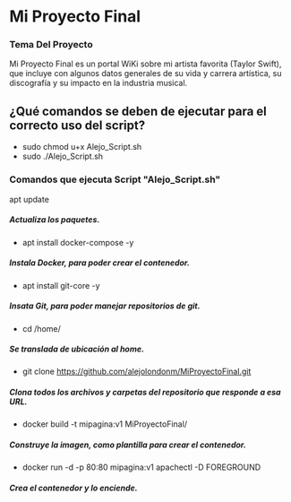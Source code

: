 # Mi Proyecto Final
### Tema Del Proyecto
Mi Proyecto Final es un portal WiKi sobre mi artista favorita (Taylor Swift), 
que incluye con algunos datos generales de su vida y carrera artística, su 
discografía y su impacto en la industria musical.

## ¿Qué comandos se deben de ejecutar para el correcto uso del script?
- sudo chmod u+x Alejo_Script.sh
- sudo ./Alejo_Script.sh

### Comandos que ejecuta Script "Alejo_Script.sh"
apt update
##### Actualiza los paquetes.

- apt install docker-compose -y
##### Instala Docker, para poder crear el contenedor.

- apt install git-core -y
##### Insata Git, para poder manejar repositorios de git.

- cd /home/
##### Se translada de ubicación al home.

- git clone https://github.com/alejolondonm/MiProyectoFinal.git
##### Clona todos los archivos y carpetas del repositorio que responde a esa URL.

- docker build -t mipagina:v1 MiProyectoFinal/
##### Construye la imagen, como plantilla para crear el contenedor.

- docker run -d -p 80:80 mipagina:v1 apachectl -D FOREGROUND
##### Crea el contenedor y lo enciende.